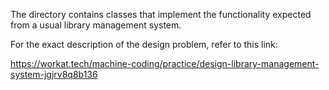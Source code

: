 The directory contains classes that implement the functionality expected from a usual
library management system.

For the exact description of the design problem, refer to this link:

https://workat.tech/machine-coding/practice/design-library-management-system-jgjrv8q8b136